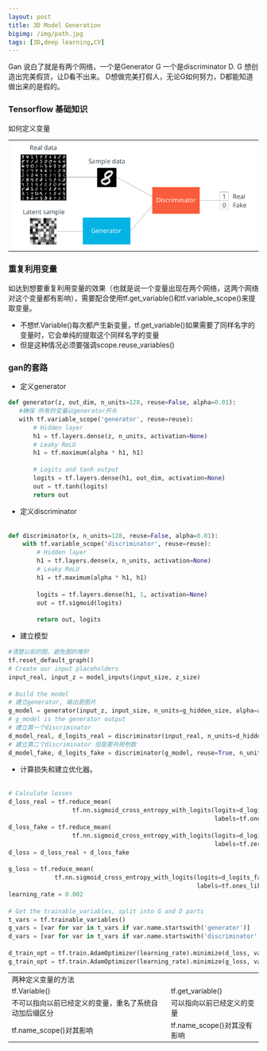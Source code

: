 ```yaml
---
layout: post
title: 3D Model Generation
bigimg: /img/path.jpg
tags: [3D,deep learning,CV]
---
```

Gan 说白了就是有两个网络，一个是Generator G 一个是discriminator D. G 想创造出完美假货，让D看不出来。 D想做完美打假人，无论G如何努力，D都能知道
做出来的是假的。
<table width="100%">
<tr>
<td><img src="/img/gan11.png" alt="None" ></td>
</tr>


### Tensorflow 基础知识
如何定义变量
<table width="100%">
<tr>
<td colspan="2">两种定义变量的方法</td>
</tr>
<tr>
<td>tf.Variable()</td>
<td>tf.get_variable()</td>
</tr>
<tr>
<td>不可以指向以前已经定义的变量，重名了系统自动加后缀区分</td>
<td>可以指向以前已经定义的变量</td>
</tr>
<tr>
<td>tf.name_scope()对其影响</td>
<td>tf.name_scope()对其没有影响</td>
</tr>
  
### 重复利用变量
如达到想要重复利用变量的效果（也就是说一个变量出现在两个网络，这两个网络对这个变量都有影响），需要配合使用tf.get_variable()和tf.variable_scope()来提取变量。
* 不想tf.Variable()每次都产生新变量，tf.get_variable()如果需要了同样名字的变量时，它会单纯的提取这个同样名字的变量
* 但是这种情况必须要强调scope.reuse_variables()
  
 ### gan的套路
 * 定义generator
 ```Python
 def generator(z, out_dim, n_units=128, reuse=False, alpha=0.01):
    #确保 所有的变量以generator开头
    with tf.variable_scope('generator', reuse=reuse):
        # Hidden layer
        h1 = tf.layers.dense(z, n_units, activation=None)
        # Leaky ReLU
        h1 = tf.maximum(alpha * h1, h1)
        
        # Logits and tanh output
        logits = tf.layers.dense(h1, out_dim, activation=None)
        out = tf.tanh(logits) 
        return out
 ```
* 定义discriminator 
```Python

def discriminator(x, n_units=128, reuse=False, alpha=0.01):
    with tf.variable_scope('discriminator', reuse=reuse):
        # Hidden layer
        h1 = tf.layers.dense(x, n_units, activation=None)
        # Leaky ReLU
        h1 = tf.maximum(alpha * h1, h1)
        
        logits = tf.layers.dense(h1, 1, activation=None)
        out = tf.sigmoid(logits)
        
        return out, logits
```
* 建立模型
```python
#清楚以前的图，避免图的堆积
tf.reset_default_graph()
# Create our input placeholders
input_real, input_z = model_inputs(input_size, z_size)

# Build the model
# 建立generator, 输出是图片
g_model = generator(input_z, input_size, n_units=g_hidden_size, alpha=alpha)
# g_model is the generator output
# 建立第一个discriminator
d_model_real, d_logits_real = discriminator(input_real, n_units=d_hidden_size, alpha=alpha)
# 建立第二个discriminator 但是要共用参数
d_model_fake, d_logits_fake = discriminator(g_model, reuse=True, n_units=d_hidden_size, alpha=alpha)
```
* 计算损失和建立优化器。
```python

# Calculate losses
d_loss_real = tf.reduce_mean(
                  tf.nn.sigmoid_cross_entropy_with_logits(logits=d_logits_real, 
                                                          labels=tf.ones_like(d_logits_real) * (1 - smooth)))
d_loss_fake = tf.reduce_mean(
                  tf.nn.sigmoid_cross_entropy_with_logits(logits=d_logits_fake, 
                                                          labels=tf.zeros_like(d_logits_real)))
d_loss = d_loss_real + d_loss_fake

g_loss = tf.reduce_mean(
             tf.nn.sigmoid_cross_entropy_with_logits(logits=d_logits_fake,
                                                     labels=tf.ones_like(d_logits_fake)))
learning_rate = 0.002

# Get the trainable_variables, split into G and D parts
t_vars = tf.trainable_variables()
g_vars = [var for var in t_vars if var.name.startswith('generator')]
d_vars = [var for var in t_vars if var.name.startswith('discriminator')]

d_train_opt = tf.train.AdamOptimizer(learning_rate).minimize(d_loss, var_list=d_vars)
g_train_opt = tf.train.AdamOptimizer(learning_rate).minimize(g_loss, var_list=g_vars)
```
